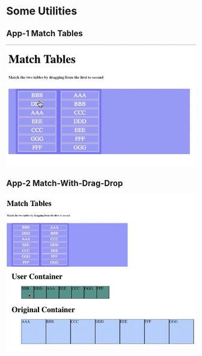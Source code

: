 # Some Utilities

## App-1 Match Tables
![App Image](https://github.com/c0d3r24/utilities/blob/master/match-tables/match-table.gif)

## App-2 Match-With-Drag-Drop
![App Image](https://github.com/c0d3r24/utilities/blob/master/drag-n-drop-match-tables/match-with-drag-drop.gif)